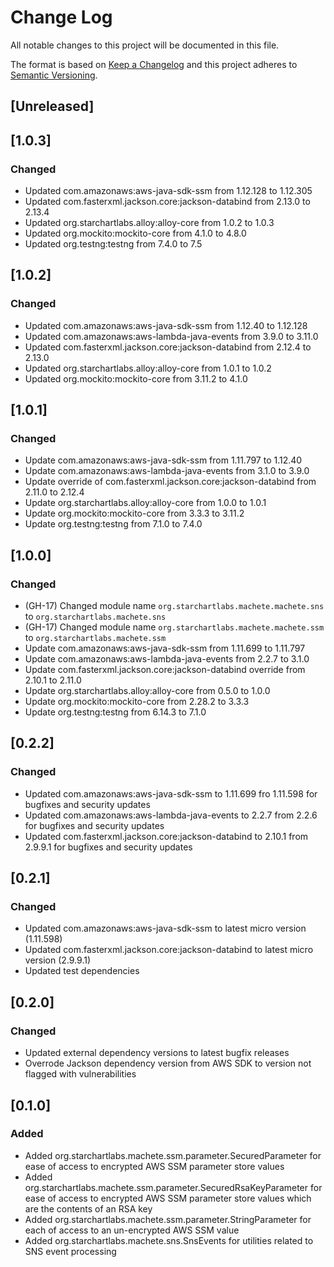 # Change Log
All notable changes to this project will be documented in this file.

The format is based on [Keep a Changelog](http://keepachangelog.com/)
and this project adheres to [Semantic Versioning](http://semver.org/).

## [Unreleased]

## [1.0.3]
### Changed
- Updated com.amazonaws:aws-java-sdk-ssm from 1.12.128 to 1.12.305
- Updated com.fasterxml.jackson.core:jackson-databind from 2.13.0 to 2.13.4
- Updated org.starchartlabs.alloy:alloy-core from 1.0.2 to 1.0.3
- Updated org.mockito:mockito-core from 4.1.0 to 4.8.0
- Updated org.testng:testng from 7.4.0 to 7.5

## [1.0.2]
### Changed
- Updated com.amazonaws:aws-java-sdk-ssm from 1.12.40 to 1.12.128
- Updated com.amazonaws:aws-lambda-java-events from 3.9.0 to 3.11.0
- Updated com.fasterxml.jackson.core:jackson-databind from 2.12.4 to 2.13.0
- Updated org.starchartlabs.alloy:alloy-core from 1.0.1 to 1.0.2
- Updated org.mockito:mockito-core from 3.11.2 to 4.1.0

## [1.0.1]
### Changed
- Update com.amazonaws:aws-java-sdk-ssm from 1.11.797 to 1.12.40
- Update com.amazonaws:aws-lambda-java-events from 3.1.0 to 3.9.0
- Update override of com.fasterxml.jackson.core:jackson-databind from 2.11.0 to 2.12.4
- Update org.starchartlabs.alloy:alloy-core from 1.0.0 to 1.0.1
- Update org.mockito:mockito-core from 3.3.3 to 3.11.2
- Update org.testng:testng from 7.1.0 to 7.4.0

## [1.0.0]
### Changed
- (GH-17) Changed module name `org.starchartlabs.machete.machete.sns` to `org.starchartlabs.machete.sns`
- (GH-17) Changed module name `org.starchartlabs.machete.machete.ssm` to `org.starchartlabs.machete.ssm`
- Update com.amazonaws:aws-java-sdk-ssm from 1.11.699 to 1.11.797
- Update com.amazonaws:aws-lambda-java-events from 2.2.7 to 3.1.0
- Update com.fasterxml.jackson.core:jackson-databind override from 2.10.1 to 2.11.0
- Update org.starchartlabs.alloy:alloy-core from 0.5.0 to 1.0.0
- Update org.mockito:mockito-core from 2.28.2 to 3.3.3
- Update org.testng:testng from 6.14.3 to 7.1.0

## [0.2.2]
### Changed
- Updated com.amazonaws:aws-java-sdk-ssm to 1.11.699 fro 1.11.598 for bugfixes and security updates
- Updated com.amazonaws:aws-lambda-java-events to 2.2.7 from 2.2.6 for bugfixes and security updates
- Updated com.fasterxml.jackson.core:jackson-databind to 2.10.1 from 2.9.9.1 for bugfixes and security updates

## [0.2.1]
### Changed

- Updated com.amazonaws:aws-java-sdk-ssm to latest micro version (1.11.598)
- Updated com.fasterxml.jackson.core:jackson-databind to latest micro version (2.9.9.1)
- Updated test dependencies

## [0.2.0]
### Changed

- Updated external dependency versions to latest bugfix releases
- Overrode Jackson dependency version from AWS SDK to version not flagged with vulnerabilities

## [0.1.0]
### Added

- Added org.starchartlabs.machete.ssm.parameter.SecuredParameter for ease of access to encrypted AWS SSM parameter store values
- Added org.starchartlabs.machete.ssm.parameter.SecuredRsaKeyParameter  for ease of access to encrypted AWS SSM parameter store values which are the contents of an RSA key
- Added org.starchartlabs.machete.ssm.parameter.StringParameter for each of access to an un-encrypted AWS SSM value
- Added org.starchartlabs.machete.sns.SnsEvents for utilities related to SNS event processing
